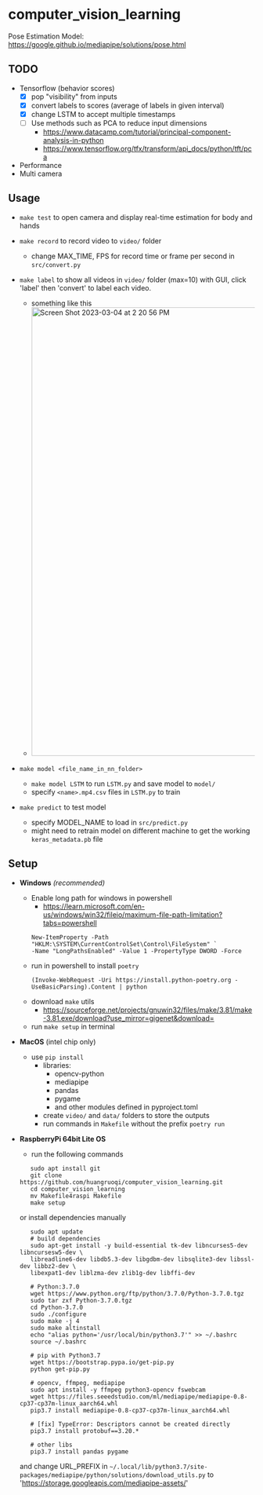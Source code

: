 # computer_vision_learning
Pose Estimation Model: https://google.github.io/mediapipe/solutions/pose.html
## TODO
- Tensorflow (behavior scores)
  - [x] pop "visibility" from inputs
  - [x] convert labels to scores (average of labels in given interval)
  - [x] change LSTM to accept multiple timestamps
  - [ ] Use methods such as PCA to reduce input dimensions
    - https://www.datacamp.com/tutorial/principal-component-analysis-in-python
    - https://www.tensorflow.org/tfx/transform/api_docs/python/tft/pca
  
- Performance
- Multi camera

## Usage
* `make test` to open camera and display real-time estimation for body and hands
* `make record` to record video to `video/` folder 
  * change MAX_TIME, FPS for record time or frame per second in `src/convert.py`
* `make label` to show all videos in `video/` folder (max=10) with GUI, click 'label' then 'convert' to label each video.
  * something like this
  * <img width="914" alt="Screen Shot 2023-03-04 at 2 20 56 PM" src="https://user-images.githubusercontent.com/44049919/222931197-10e69854-2bf4-4a1f-be65-d483c9677016.png">

* `make model <file_name_in_nn_folder>`
  * `make model LSTM` to run `LSTM.py` and save model to `model/` 
  * specify `<name>.mp4.csv` files in `LSTM.py` to train
* `make predict` to test model
  * specify MODEL_NAME to load in `src/predict.py`
  * might need to retrain model on different machine to get the working `keras_metadata.pb` file

## Setup
* **Windows** *(recommended)*
  * Enable long path for windows in powershell
    * https://learn.microsoft.com/en-us/windows/win32/fileio/maximum-file-path-limitation?tabs=powershell
    ```
    New-ItemProperty -Path "HKLM:\SYSTEM\CurrentControlSet\Control\FileSystem" `
    -Name "LongPathsEnabled" -Value 1 -PropertyType DWORD -Force
    ```
  * run in powershell to install `poetry`
    ```
    (Invoke-WebRequest -Uri https://install.python-poetry.org -UseBasicParsing).Content | python
    ```
  * download `make` utils 
    * https://sourceforge.net/projects/gnuwin32/files/make/3.81/make-3.81.exe/download?use_mirror=gigenet&download=
  * run `make setup` in terminal

* **MacOS** (intel chip only)
   * use `pip install`
       * libraries:
           * opencv-python
           * mediapipe
           * pandas
           * pygame
           * and other modules defined in pyproject.toml
       * create `video/` and `data/` folders to store the outputs
       * run commands in `Makefile` without the prefix `poetry run`

* **RaspberryPi 64bit Lite OS** 
   * run the following commands
   ```
      sudo apt install git
      git clone https://github.com/huangruoqi/computer_vision_learning.git
      cd computer_vision_learning
      mv Makefile4raspi Makefile
      make setup
   ```
   or install dependencies manually
   ```
      sudo apt update
      # build dependencies
      sudo apt-get install -y build-essential tk-dev libncurses5-dev libncursesw5-dev \
      libreadline6-dev libdb5.3-dev libgdbm-dev libsqlite3-dev libssl-dev libbz2-dev \
      libexpat1-dev liblzma-dev zlib1g-dev libffi-dev

      # Python:3.7.0
      wget https://www.python.org/ftp/python/3.7.0/Python-3.7.0.tgz
      sudo tar zxf Python-3.7.0.tgz
      cd Python-3.7.0
      sudo ./configure
      sudo make -j 4
      sudo make altinstall
      echo "alias python='/usr/local/bin/python3.7'" >> ~/.bashrc
      source ~/.bashrc

      # pip with Python3.7
      wget https://bootstrap.pypa.io/get-pip.py
      python get-pip.py

      # opencv, ffmpeg, mediapipe
      sudo apt install -y ffmpeg python3-opencv fswebcam
      wget https://files.seeedstudio.com/ml/mediapipe/mediapipe-0.8-cp37-cp37m-linux_aarch64.whl
      pip3.7 install mediapipe-0.8-cp37-cp37m-linux_aarch64.whl

      # [fix] TypeError: Descriptors cannot be created directly
      pip3.7 install protobuf==3.20.*

      # other libs
      pip3.7 install pandas pygame
   ``` 
   and change URL_PREFIX in `~/.local/lib/python3.7/site-packages/mediapipe/python/solutions/download_utils.py` to 'https://storage.googleapis.com/mediapipe-assets/'

